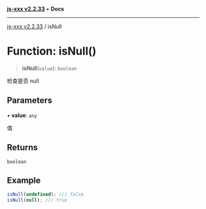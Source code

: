 [**js-xxx v2.2.33**](../README.md) • **Docs**

***

[js-xxx v2.2.33](../README.md) / isNull

# Function: isNull()

> **isNull**(`value`): `boolean`

检查是否 null

## Parameters

• **value**: `any`

值

## Returns

`boolean`

## Example

```ts
isNull(undefined); /// false
isNull(null); /// true
```
